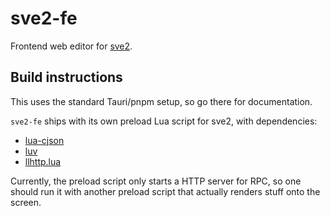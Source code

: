 # sve2-fe

Frontend web editor for [sve2](https://github.com/btmxh/sve2).

## Build instructions

This uses the standard Tauri/pnpm setup, so go there for documentation.

`sve2-fe` ships with its own preload Lua script for sve2, with dependencies:

- [lua-cjson](https://github.com/mpx/lua-cjson)
- [luv](https://github.com/luvit/luv)
- [llhttp.lua](https://github.com/MunifTanjim/llhttp.lua)

Currently, the preload script only starts a HTTP server for RPC, so one should
run it with another preload script that actually renders stuff onto the screen.
